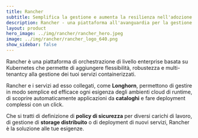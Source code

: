 ```yaml
---
title: Rancher
subtitle: Semplifica la gestione e aumenta la resilienza nell'adozione di Kubernetes.
description: Rancher - una piattaforma all'avanguardia per la gestione di Kubernetes in contesti di produzione.
layout: product
hero_image: ../img/rancher/rancher_hero.jpeg
image: ../img/rancher/rancher_logo_640.png
show_sidebar: false
---
```

Rancher è una piattaforma di orchestrazione di livello enterprise basata su Kubernetes che permette di aggiungere flessibilità, robustezza e multi-tenantcy alla gestione dei tuoi servizi containerizzati.

Rancher e i servizi ad esso collegati, come **Longhorn**, permettono di gestire in modo semplice ed efficace ogni esigenza degli ambienti cloud di runtime, di scoprire automaticamente applicazioni da **cataloghi** e fare deployment complessi con un click.

Che si tratti di definizione di **policy di sicurezza** per diversi carichi di lavoro, di gestione di **storage distribuito** o di deployment di nuovi servizi, Rancher è la soluzione alle tue esigenze.


<!-- ![Rancher Automation](../img/rancher/rancher_draw.jpg) -->

